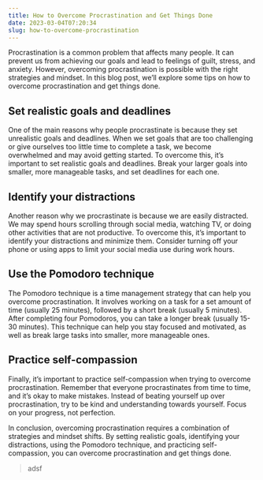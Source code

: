 ```yaml
---
title: How to Overcome Procrastination and Get Things Done
date: 2023-03-04T07:20:34
slug: how-to-overcome-procrastination
---
```


Procrastination is a common problem that affects many people. It can prevent us from achieving our goals and lead to feelings of guilt, stress, and anxiety. However, overcoming procrastination is possible with the right strategies and mindset. In this blog post, we’ll explore some tips on how to overcome procrastination and get things done.

## Set realistic goals and deadlines

One of the main reasons why people procrastinate is because they set unrealistic goals and deadlines. When we set goals that are too challenging or give ourselves too little time to complete a task, we become overwhelmed and may avoid getting started. To overcome this, it’s important to set realistic goals and deadlines. Break your larger goals into smaller, more manageable tasks, and set deadlines for each one.

## Identify your distractions

Another reason why we procrastinate is because we are easily distracted. We may spend hours scrolling through social media, watching TV, or doing other activities that are not productive. To overcome this, it’s important to identify your distractions and minimize them. Consider turning off your phone or using apps to limit your social media use during work hours.

## Use the Pomodoro technique

The Pomodoro technique is a time management strategy that can help you overcome procrastination. It involves working on a task for a set amount of time (usually 25 minutes), followed by a short break (usually 5 minutes). After completing four Pomodoros, you can take a longer break (usually 15-30 minutes). This technique can help you stay focused and motivated, as well as break large tasks into smaller, more manageable ones.

## Practice self-compassion

Finally, it’s important to practice self-compassion when trying to overcome procrastination. Remember that everyone procrastinates from time to time, and it’s okay to make mistakes. Instead of beating yourself up over procrastination, try to be kind and understanding towards yourself. Focus on your progress, not perfection.

In conclusion, overcoming procrastination requires a combination of strategies and mindset shifts. By setting realistic goals, identifying your distractions, using the Pomodoro technique, and practicing self-compassion, you can overcome procrastination and get things done.

> adsf
